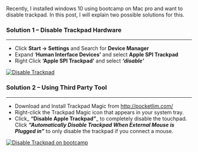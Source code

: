 
Recently, I installed windows 10 using bootcamp on Mac pro and want to disable trackpad. In this post, I will explain two possible solutions for this.

### Solution 1 &#8211; Disable Trackpad Hardware

* * *

  * Click **Start -> Settings** and Search for **Device Manager**
  * Expand &#8216;**Human Interface Devices&#8217;** and select **Apple SPI Trackpad**
  * Right Click **&#8216;Apple SPI Trackpad&#8217;** and select _**&#8216;disable&#8217;**_

<a href="http://localhost/newlakshmikanth3/wp-content/uploads/2015/12/Disable_Trackpad.png" rel="attachment wp-att-6191"><img class="aligncenter wp-image-6191 size-large" src="/wp-content/uploads/2015/12/Disable_Trackpad-1024x750.png" alt="Disable Trackpad" width="600" height="439" srcset="http://localhost/newlakshmikanth3/wp-content/uploads/2015/12/Disable_Trackpad-1024x750.png 1024w, http://localhost/newlakshmikanth3/wp-content/uploads/2015/12/Disable_Trackpad-300x220.png 300w, http://localhost/newlakshmikanth3/wp-content/uploads/2015/12/Disable_Trackpad-768x563.png 768w, http://localhost/newlakshmikanth3/wp-content/uploads/2015/12/Disable_Trackpad.png 1171w" sizes="(max-width: 600px) 100vw, 600px" /></a>

### Solution 2 &#8211; Using Third Party Tool

* * *

  * Download and Install Trackpad Magic from <a href="http://pocketlim.com/" target="_blank" rel="noopener noreferrer">http://pocketlim.com/</a>
  * Right-click the Trackpad Magic icon that appears in your system tray.
  * Click_ **&#8220;Disable Apple Trackpad&#8221;**_ to completely disable the touchpad. Click _**&#8220;Automatically Disable Trackpad When External Mouse is Plugged in&#8221;**_ to only disable the trackpad if you connect a mouse.

<a href="/wp-content/uploads/2015/12/PocketLim.png" rel="attachment wp-att-6201"><img class="aligncenter wp-image-6201" src="/wp-content/uploads/2015/12/PocketLim-300x79.png" alt="Disable Trackpad on bootcamp" width="342" height="95" /></a>